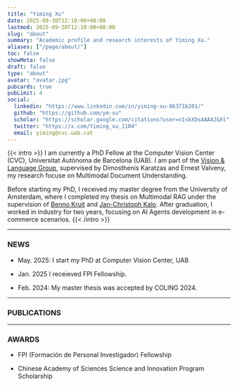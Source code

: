 ```yaml
---
title: "Yiming Xu"
date: 2025-09-30T12:10:00+08:00
lastmod: 2025-09-30T12:10:00+08:00
slug: "about"
summary: "Academic profile and research interests of Yiming Xu."
aliases: ["/page/about/"]
toc: false
showMeta: false
draft: false
type: "about"
avatar: "avatar.jpg"
pubcards: true
pubLimit: 4
social:
  linkedin: "https://www.linkedin.com/in/yiming-xu-86371b201/"
  github: "https://github.com/ym-xu"
  scholar: "https://scholar.google.com/citations?user=n1skXDsAAAAJ&hl"
  twitter: "https://x.com/Yiming_xu_1104"
  email: yiming@cvc.uab.cat
---
```


{{< intro >}}
I am currently a PhD Fellow at the Computer Vision Center (CVC), Universitat Autònoma de Barcelona (UAB).
I am part of the [Vision & Language Group](https://www.karatzas.co.uk/home), supervised by Dimosthenis Karatzas and Ernest Valveny, my research focuse on Multimodal Document Understanding.

Before starting my PhD, I received my master degree from the University of Amsterdam, where I completed my thesis on Multimodal RAG under the supervision of [Benno Kruit](https://scholar.google.com/citations?user=iKI-htQAAAAJ&hl=en) and [Jan-Christoph Kalo](https://scholar.google.com/citations?user=2EE-YUsAAAAJ&hl=en).
After graduation, I worked in industry for two years, focusing on AI Agents development in e-commerce scenarios.
{{< /intro >}}

---

### NEWS
- May. 2025: I start my PhD at Computer Vision Center, UAB

- Jan. 2025 I receieved FPI Fellowship.

- Feb. 2024: My master thesis was accepted by COLING 2024.

---

### PUBLICATIONS

---

### AWARDS
- FPI (Formación de Personal Investigador) Fellowship

- Chinese Academy of Sciences Science and Innovation Program Scholarship
